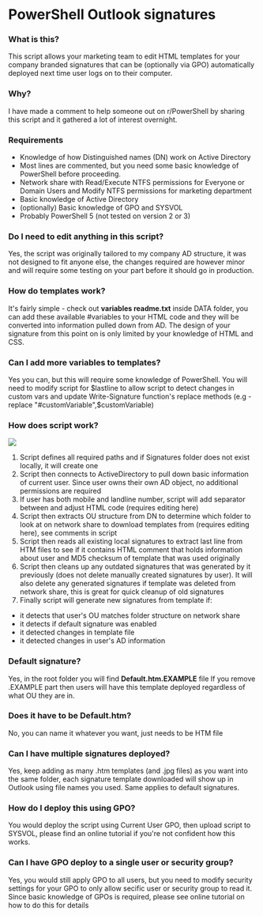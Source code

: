 # PowerShell Outlook signatures
### What is this?
This script allows your marketing team to edit HTML templates for your company branded signatures that can be (optionally via GPO) automatically deployed next time user logs on to their computer.

### Why?
I have made a comment to help someone out on r/PowerShell by sharing this script and it gathered a lot of interest overnight.

### Requirements
- Knowledge of how Distinguished names (DN) work on Active Directory
- Most lines are commented, but you need some basic knowledge of PowerShell before proceeding.
- Network share with Read/Execute NTFS permissions for Everyone or Domain Users and Modify NTFS permissions for marketing department
- Basic knowledge of Active Directory
- (optionally) Basic knowledge of GPO and SYSVOL
- Probably PowerShell 5 (not tested on version 2 or 3)


### Do I need to edit anything in this script?
Yes, the script was originally tailored to my company AD structure, it was not designed to fit anyone else, the changes required are however minor and will require some testing on your part before it should go in production.

### How do templates work?
It's fairly simple - check out **variables readme.txt** inside DATA folder, you can add these available #variables to your HTML code and they will be converted into information pulled down from AD. The design of your signature from this point on is only limited by your knowledge of HTML and CSS.

### Can I add more variables to templates?
Yes  you can, but this will require some knowledge of PowerShell. You will need to modify script for $lastline to allow script to detect changes in custom vars and update Write-Signature function's replace methods (e.g -replace "#customVariable",$customVariable)

### How does script work?
[![](https://i.imgur.com/Dr2DV0V.png)](https://i.imgur.com/Dr2DV0V.png)
1. Script defines all required paths and if Signatures folder does not exist locally, it will create one
2. Script then connects to ActiveDirectory to pull down basic information of current user. Since user owns their own AD object, no additional permissions are required
3. If user has both mobile and landline number, script will add separator between and adjust HTML code  (requires editing here)
4. Script then extracts OU structure from DN to determine which folder to look at on network share to download templates from (requires editing here), see comments in script
5. Script then reads all existing local signatures to extract last line from HTM files to see if it contains HTML comment that holds information about user and MD5 checksum of template that was used originally
6. Script then cleans up any outdated signatures that was generated by it previously (does not delete manually created signatures by user). 
It will also delete any generated signatures if template was deleted from network share, this is great for quick cleanup of old signatures
7. Finally script will generate new signatures from template if: 
- it detects that user's OU matches folder structure on network share
- it detects if default signature was enabled
- it detected changes in template file
- it detected changes in user's AD information

### Default signature?
Yes, in the root folder you will find **Default.htm.EXAMPLE** file
If you remove .EXAMPLE part then users will have this template deployed regardless of what OU they are in. 

### Does it have to be Default.htm?
No, you can name it whatever you want, just needs to be HTM file

### Can I have multiple signatures deployed?
Yes, keep adding as many .htm templates (and .jpg files) as you want into the same folder, each signature template downloaded will show up in Outlook using file names you used.
Same applies to default signatures.

### How do I deploy this using GPO?
You would deploy the script using Current User GPO, then upload script to SYSVOL, please find an online tutorial if you're not confident how this works.

### Can I have GPO deploy to a single user or security group?
Yes, you would still apply GPO to all users, but you need to modify security settings for your GPO to only allow secific user or security group to read it. Since basic knowledge of GPOs is required, please see online tutorial on how to do this for details








